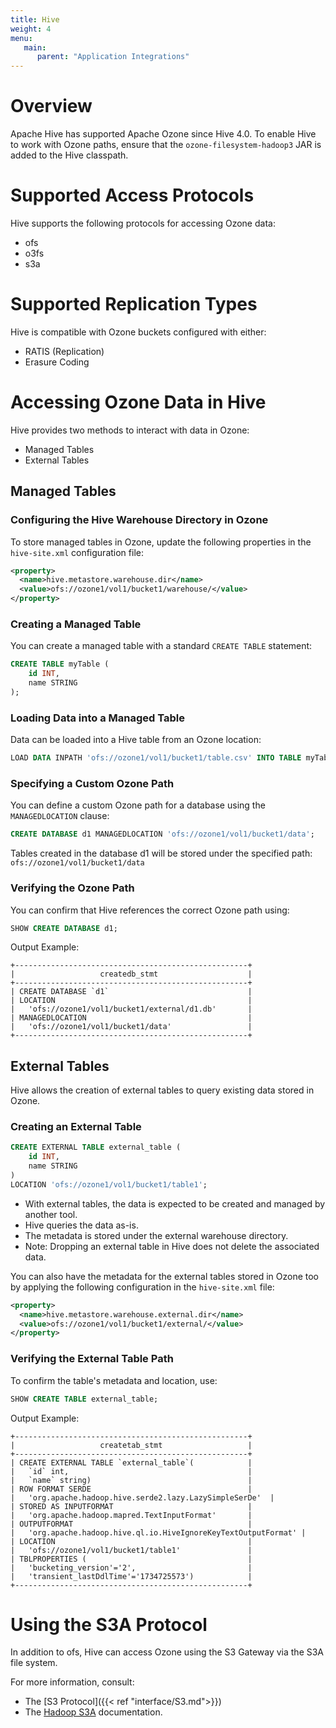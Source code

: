 ```yaml
---
title: Hive
weight: 4
menu:
   main:
      parent: "Application Integrations"
---
```

<!---
  Licensed to the Apache Software Foundation (ASF) under one or more
  contributor license agreements.  See the NOTICE file distributed with
  this work for additional information regarding copyright ownership.
  The ASF licenses this file to You under the Apache License, Version 2.0
  (the "License"); you may not use this file except in compliance with
  the License.  You may obtain a copy of the License at

      http://www.apache.org/licenses/LICENSE-2.0

  Unless required by applicable law or agreed to in writing, software
  distributed under the License is distributed on an "AS IS" BASIS,
  WITHOUT WARRANTIES OR CONDITIONS OF ANY KIND, either express or implied.
  See the License for the specific language governing permissions and
  limitations under the License.
-->

# Overview
Apache Hive has supported Apache Ozone since Hive 4.0. To enable Hive to work with Ozone paths, ensure that the `ozone-filesystem-hadoop3` JAR is added to the Hive classpath.

# Supported Access Protocols

Hive supports the following protocols for accessing Ozone data:

* ofs
* o3fs
* s3a

# Supported Replication Types

Hive is compatible with Ozone buckets configured with either:

* RATIS (Replication)
* Erasure Coding

# Accessing Ozone Data in Hive

Hive provides two methods to interact with data in Ozone:

* Managed Tables
* External Tables

## Managed Tables
### Configuring the Hive Warehouse Directory in Ozone
To store managed tables in Ozone, update the following properties in the `hive-site.xml` configuration file:

```xml
<property>
  <name>hive.metastore.warehouse.dir</name>
  <value>ofs://ozone1/vol1/bucket1/warehouse/</value>
</property>
```

### Creating a Managed Table
You can create a managed table with a standard `CREATE TABLE` statement:

```sql
CREATE TABLE myTable (
    id INT,
    name STRING
);
```

### Loading Data into a Managed Table
Data can be loaded into a Hive table from an Ozone location:

```sql
LOAD DATA INPATH 'ofs://ozone1/vol1/bucket1/table.csv' INTO TABLE myTable;
```

### Specifying a Custom Ozone Path
You can define a custom Ozone path for a database using the `MANAGEDLOCATION` clause:

```sql
CREATE DATABASE d1 MANAGEDLOCATION 'ofs://ozone1/vol1/bucket1/data';
```

Tables created in the database d1 will be stored under the specified path:
`ofs://ozone1/vol1/bucket1/data`

### Verifying the Ozone Path
You can confirm that Hive references the correct Ozone path using:

```sql
SHOW CREATE DATABASE d1;
```

Output Example:

```text
+----------------------------------------------------+
|                   createdb_stmt                    |
+----------------------------------------------------+
| CREATE DATABASE `d1`                               |
| LOCATION                                           |
|   'ofs://ozone1/vol1/bucket1/external/d1.db'       |
| MANAGEDLOCATION                                    |
|   'ofs://ozone1/vol1/bucket1/data'                 |
+----------------------------------------------------+
```

## External Tables

Hive allows the creation of external tables to query existing data stored in Ozone.

### Creating an External Table
```sql
CREATE EXTERNAL TABLE external_table (
    id INT,
    name STRING
)
LOCATION 'ofs://ozone1/vol1/bucket1/table1';
```

* With external tables, the data is expected to be created and managed by another tool.
* Hive queries the data as-is.
* The metadata is stored under the external warehouse directory.
* Note: Dropping an external table in Hive does not delete the associated data.

You can also have the metadata for the external tables stored in Ozone too by applying the following configuration in the `hive-site.xml` file:
```xml
<property>
  <name>hive.metastore.warehouse.external.dir</name>
  <value>ofs://ozone1/vol1/bucket1/external/</value>
</property>
```

### Verifying the External Table Path
To confirm the table's metadata and location, use:

```sql
SHOW CREATE TABLE external_table;
```
Output Example:

```text
+----------------------------------------------------+
|                   createtab_stmt                   |
+----------------------------------------------------+
| CREATE EXTERNAL TABLE `external_table`(            |
|   `id` int,                                        |
|   `name` string)                                   |
| ROW FORMAT SERDE                                   |
|   'org.apache.hadoop.hive.serde2.lazy.LazySimpleSerDe'  |
| STORED AS INPUTFORMAT                              |
|   'org.apache.hadoop.mapred.TextInputFormat'       |
| OUTPUTFORMAT                                       |
|   'org.apache.hadoop.hive.ql.io.HiveIgnoreKeyTextOutputFormat' |
| LOCATION                                           |
|   'ofs://ozone1/vol1/bucket1/table1'               |
| TBLPROPERTIES (                                    |
|   'bucketing_version'='2',                         |
|   'transient_lastDdlTime'='1734725573')            |
+----------------------------------------------------+
```

# Using the S3A Protocol
In addition to ofs, Hive can access Ozone using the S3 Gateway via the S3A file system.

For more information, consult:

* The [S3 Protocol]({{< ref "interface/S3.md">}})
* The [Hadoop S3A](https://hadoop.apache.org/docs/current/hadoop-aws/tools/hadoop-aws/index.html) documentation.
